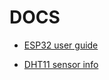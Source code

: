 # DOCS

- [ESP32 user guide](https://docs.espressif.com/projects/esp-dev-kits/en/latest/esp32/esp32-devkitc/user_guide.html#overview)

- [DHT11 sensor info](https://www.electronicwings.com/sensors-modules/dht11)
